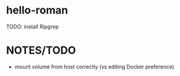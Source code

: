 # hello-roman

TODO: install Ripgrep

# NOTES/TODO

* mount volume from host correctly (vs editing Docker preference)


